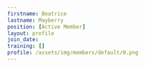 ```yaml
---
firstname: Beatrice
lastname: Mayberry
position: [Active Member]
layout: profile
join_date: 
training: []
profile: /assets/img/members/default/0.png
---
```

